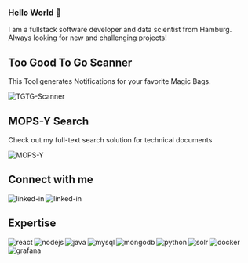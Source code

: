 ### Hello World 👋
I am a fullstack software developer and data scientist from Hamburg. Always looking for new and challenging projects!

## Too Good To Go Scanner
This Tool generates Notifications for your favorite Magic Bags.
<br>

[<img align="left" alt="TGTG-Scanner" src="https://img.shields.io/static/v1?style=for-the-badge&message=TGTG-Scanner&color=2496ED&logo=&logoColor=FFFFFF&label=" />](https://github.com/Der-Henning/tgtg)

<br>

## MOPS-Y Search
Check out my full-text search solution for technical documents
<br>

[<img align="left" alt="MOPS-Y" src="https://img.shields.io/static/v1?style=for-the-badge&message=MOPS-Y Search&color=47A248&logo=&logoColor=FFFFFF&label=" />](https://github.com/Der-Henning/mopsy-react)

<br>

## Connect with me
[<img align="left" alt="linked-in" src="https://img.shields.io/static/v1?style=for-the-badge&message=LinkedIn&color=0A66C2&logo=LinkedIn&logoColor=FFFFFF&label=" />](https://www.linkedin.com/in/henningmerklinger)
[<img align="left" alt="linked-in" src="https://img.shields.io/static/v1?style=for-the-badge&message=Xing&color=006567&logo=Xing&logoColor=FFFFFF&label=" />](https://www.xing.com/profile/Henning_Merklinger)

<br>

## Expertise
<img align="left" alt="react" src="https://img.shields.io/static/v1?style=for-the-badge&message=React&color=222222&logo=React&logoColor=61DAFB&label=" />
<img align="left" alt="nodejs" src="https://img.shields.io/static/v1?style=for-the-badge&message=Node.js&color=339933&logo=Node.js&logoColor=FFFFFF&label=" />
<img align="left" alt="java" src="https://img.shields.io/static/v1?style=for-the-badge&message=Java&color=007396&logo=Java&logoColor=FFFFFF&label=" />
<img align="left" alt="mysql" src="https://img.shields.io/static/v1?style=for-the-badge&message=MySQL&color=4479A1&logo=MySQL&logoColor=FFFFFF&label=" />
<img align="left" alt="mongodb" src="https://img.shields.io/static/v1?style=for-the-badge&message=MongoDB&color=47A248&logo=MongoDB&logoColor=FFFFFF&label=" />
<img align="left" alt="python" src="https://img.shields.io/static/v1?style=for-the-badge&message=Python&color=3776AB&logo=Python&logoColor=FFFFFF&label=" />
<img align="left" alt="solr" src="https://img.shields.io/static/v1?style=for-the-badge&message=Apache+Solr&color=D9411E&logo=Apache+Solr&logoColor=FFFFFF&label=" />
<img align="left" alt="docker" src="https://img.shields.io/static/v1?style=for-the-badge&message=Docker&color=2496ED&logo=Docker&logoColor=FFFFFF&label=" />
<img align="left" alt="grafana" src="https://img.shields.io/static/v1?style=for-the-badge&message=Grafana&color=F46800&logo=Grafana&logoColor=FFFFFF&label=" />
